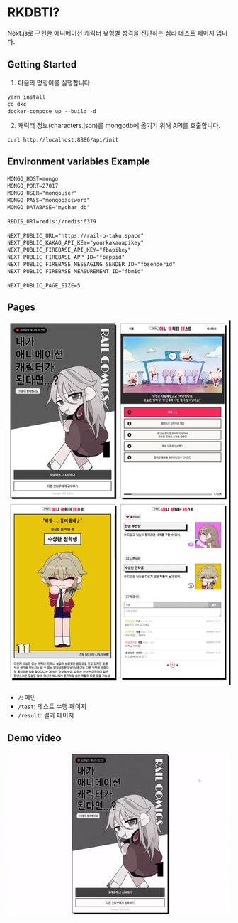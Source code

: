 # RKDBTI?

Next.js로 구현한 애니메이션 캐릭터 유형별 성격을 진단하는 심리 테스트 페이지 입니다.

## Getting Started

1. 다음의 명령어를 실행합니다.

```
yarn install
cd dkc
docker-compose up --build -d
```

2. 캐릭터 정보(characters.json)를 mongodb에 옮기기 위해 API를 호출합니다.

```
curl http://localhost:8880/api/init
```

## Environment variables Example

```
MONGO_HOST=mongo
MONGO_PORT=27017
MONGO_USER="mongouser"
MONGO_PASS="mongopassword"
MONGO_DATABASE="mychar_db"

REDIS_URI=redis://redis:6379

NEXT_PUBLIC_URL="https://rail-o-taku.space"
NEXT_PUBLIC_KAKAO_API_KEY="yourkakaoapikey"
NEXT_PUBLIC_FIREBASE_API_KEY="fbapikey"
NEXT_PUBLIC_FIREBASE_APP_ID="fbappid"
NEXT_PUBLIC_FIREBASE_MESSAGING_SENDER_ID="fbsenderid"
NEXT_PUBLIC_FIREBASE_MEASUREMENT_ID="fbmid"

NEXT_PUBLIC_PAGE_SIZE=5
```

## Pages

![screenshot](./screenshots/screenshot.png)

- `/`: 메인
- `/test`: 테스트 수행 페이지
- `/result`: 결과 페이지

## Demo video

![video](./screenshots/video.gif)
